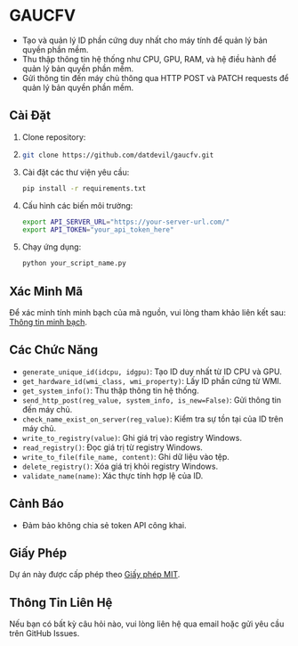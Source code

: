 # GAUCFV

- Tạo và quản lý ID phần cứng duy nhất cho máy tính để quản lý bản quyền phần mềm.
- Thu thập thông tin hệ thống như CPU, GPU, RAM, và hệ điều hành để quản lý bản quyền phần mềm.
- Gửi thông tin đến máy chủ thông qua HTTP POST và PATCH requests để quản lý bản quyền phần mềm.

## Cài Đặt
1. Clone repository:
2. 
    ```bash
    git clone https://github.com/datdevil/gaucfv.git
    ```
    
3. Cài đặt các thư viện yêu cầu:

    ```bash
    pip install -r requirements.txt
    ```

4. Cấu hình các biến môi trường:

    ```bash
    export API_SERVER_URL="https://your-server-url.com/"
    export API_TOKEN="your_api_token_here"
    ```

5. Chạy ứng dụng:

    ```bash
    python your_script_name.py
    ```
## Xác Minh Mã

Để xác minh tính minh bạch của mã nguồn, vui lòng tham khảo liên kết sau: [Thông tin minh bạch](https://github.com/datdevil/gaucfv/blob/main/README.md).

## Các Chức Năng

- `generate_unique_id(idcpu, idgpu)`: Tạo ID duy nhất từ ID CPU và GPU.
- `get_hardware_id(wmi_class, wmi_property)`: Lấy ID phần cứng từ WMI.
- `get_system_info()`: Thu thập thông tin hệ thống.
- `send_http_post(reg_value, system_info, is_new=False)`: Gửi thông tin đến máy chủ.
- `check_name_exist_on_server(reg_value)`: Kiểm tra sự tồn tại của ID trên máy chủ.
- `write_to_registry(value)`: Ghi giá trị vào registry Windows.
- `read_registry()`: Đọc giá trị từ registry Windows.
- `write_to_file(file_name, content)`: Ghi dữ liệu vào tệp.
- `delete_registry()`: Xóa giá trị khỏi registry Windows.
- `validate_name(name)`: Xác thực tính hợp lệ của ID.

## Cảnh Báo

- Đảm bảo không chia sẻ token API công khai.

## Giấy Phép

Dự án này được cấp phép theo [Giấy phép MIT](https://opensource.org/licenses/MIT).

## Thông Tin Liên Hệ

Nếu bạn có bất kỳ câu hỏi nào, vui lòng liên hệ qua email hoặc gửi yêu cầu trên GitHub Issues.
